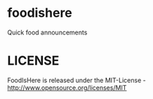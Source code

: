 foodishere
==========

Quick food announcements

LICENSE
=======

FoodIsHere is released under the MIT-License - http://www.opensource.org/licenses/MIT